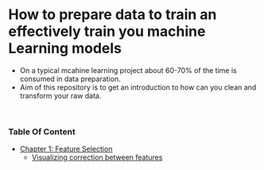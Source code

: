 # How to prepare data to train an effectively train you machine Learning models

* On a typical mcahine learning project about 60-70% of the time is consumed in data preparation.
* Aim of this repository is to get an introduction to how can you clean and transform your raw data.
<br>

### Table Of Content
* [Chapter 1: Feature Selection](https://github.com/rahul96rajan/data_preparation_for_ML_models/blob/master/Feature_Selection/visualizing_correlation.ipynb) 
	* [Visualizing correction between features](https://github.com/rahul96rajan/data_preparation_for_ML_models/blob/master/Feature_Selection/visualizing_correlation.ipynb) 